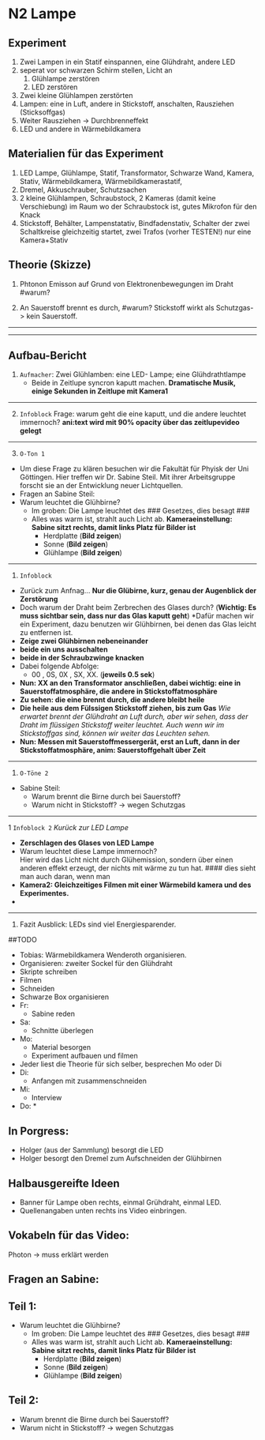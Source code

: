 # N2 Lampe

## Experiment

1. Zwei Lampen in ein Statif einspannen, eine Glühdraht, andere LED
2.  seperat vor schwarzen Schirm stellen, Licht an
    1.  Glühlampe zerstören
    2.  LED zerstören
3. Zwei kleine Glühlampen zerstörten
4. Lampen: eine in Luft, andere in Stickstoff, anschalten, Rausziehen (Sticksoffgas)
5. Weiter Rausziehen -> Durchbrenneffekt
6. LED und andere in Wärmebildkamera

## Materialien für das Experiment
1. LED Lampe, Glühlampe, Statif, Transformator, Schwarze Wand,
   Kamera, Stativ, Wärmebildkamera, Wärmebildkamerastatif,
2. Dremel, Akkuschrauber, Schutzsachen
3. 2 kleine Glühlampen, Schraubstock, 2 Kameras (damit keine Verschiebung) im Raum wo der Schraubstock ist, gutes Mikrofon für den Knack
4.  Stickstoff, Behälter, Lampenstatativ, Bindfadenstativ, Schalter der zwei Schaltkreise gleichzeitig startet, zwei Trafos (vorher TESTEN!) nur eine Kamera+Stativ


## Theorie (Skizze)

1. Phtonon Emisson auf Grund von Elektronenbewegungen im Draht #warum?


2. An Sauerstoff brennt es durch, #warum?
   Stickstoff wirkt als Schutzgas-> kein Sauerstoff.
---
---
## Aufbau-Bericht
1. `Aufmacher`: Zwei Glühlamben: 
eine LED- Lampe; eine Glühdrathtlampe
    * Beide in Zeitlupe syncron kaputt machen.
    **Dramatische Musik, einige Sekunden in Zeitlupe mit Kamera1**
 ---    
2. `Infoblock`
Frage: warum geht die eine kaputt, und die andere leuchtet immernoch? **ani:text wird mit 90% opacity über das zeitlupevideo gelegt**
---
3. `O-Ton 1` 
* Um diese Frage zu klären besuchen wir die Fakultät für Phyisk der Uni Göttingen.
Hier treffen wir Dr. Sabine Steil. Mit ihrer Arbeitsgruppe forscht sie an der Entwicklung neuer Lichtquellen.
* Fragen an Sabine Steil: 
* Warum leuchtet die Glühbirne?
    * Im groben: Die Lampe leuchtet des ###   Gesetzes, dies besagt ###
    * Alles was warm ist, strahlt auch Licht ab.
    **Kameraeinstellung: Sabine sitzt rechts,
      damit links Platz für Bilder ist**
        * Herdplatte (**Bild zeigen**)
        * Sonne (**Bild zeigen**)
        * Glühlampe (**Bild zeigen**)

---
1. `Infoblock`
* Zurück zum Anfnag... **Nur die Glübirne, kurz, genau der Augenblick der Zerstörung**
* Doch warum der Draht beim Zerbrechen des Glases durch? (**Wichtig: Es muss sichtbar sein, dass nur das Glas kaputt geht**)
*Dafür machen wir ein Experiment, dazu benutzen wir Glühbirnen, bei denen das Glas leicht zu entfernen ist.
* **Zeige zwei Glühbirnen nebeneinander**
* **beide ein uns ausschalten**
* **beide in der Schraubzwinge knacken**
* Dabei folgende Abfolge:
    * 00 , 0S, 0X , SX, XX. (**jeweils 0.5 sek**)
* **Nun: XX an den Transformator anschließen,
 dabei wichtig: eine in Sauerstoffatmosphäre, die andere in Stickstoffatmosphäre**
* **Zu sehen: die eine brennt durch, die andere bleibt heile**
* **Die heile aus dem Fülssigen Stickstoff ziehen, bis zum Gas** *Wie erwartet brennt der Glühdraht an Luft durch, aber wir sehen, dass der Draht im flüssigen Stickstoff weiter leuchtet. Auch wenn wir im Stickstoffgas sind, können wir weiter das Leuchten sehen.*
* **Nun: Messen mit Sauerstoffmessergerät, erst an Luft, dann in der Stickstoffatmosphäre, anim: Sauerstoffgehalt über Zeit** 
---
1. `O-Töne 2`
* Sabine Steil:
    * Warum brennt die Birne durch bei Sauerstoff?
    * Warum nicht in Stickstoff? -> wegen Schutzgas
---
1 `Infoblock 2`
 *Kurück zur LED Lampe*
* **Zerschlagen des Glases von LED Lampe**
* Warum leuchtet diese Lampe immernoch?    
 Hier wird das Licht nicht durch Glühemission, sondern über einen anderen effekt erzeugt, der nichts mit wärme zu tun hat. #### dies sieht man auch daran, wenn man  
 * **Kamera2: Gleichzeitiges Filmen mit einer Wärmebild kamera und des Experimentes.**
 * 
 
 ---
 1. Fazit 
 Ausblick: LEDs sind viel Energiesparender. 
 
 
    

##TODO
* Tobias: Wärmebildkamera Wenderoth organisieren.
* Organisieren: zweiter Sockel für den Glühdraht
* Skripte schreiben
* Filmen 
* Schneiden
* Schwarze Box organisieren
* Fr: 
    * Sabine reden
* Sa: 
    * Schnitte überlegen
*  Mo: 
    * Material besorgen  
    * Experiment aufbauen und filmen
* Jeder liest die Theorie für sich selber, besprechen Mo oder Di
* Di:
    * Anfangen mit zusammenschneiden
* Mi: 
    * Interview
* Do: 
    * 

## In Porgress:
* Holger (aus der Sammlung) besorgt die LED 
* Holger besorgt den Dremel zum Aufschneiden der Glühbirnen


## Halbausgereifte Ideen
* Banner für Lampe oben rechts, einmal Grühdraht, einmal LED.
* Quellenangaben unten rechts ins Video einbringen.

## Vokabeln für das Video:
Photon -> muss erklärt werden

## Fragen an Sabine:

## Teil 1:
* Warum leuchtet die Glühbirne?
    * Im groben: Die Lampe leuchtet des ###   Gesetzes, dies besagt ###
    * Alles was warm ist, strahlt auch Licht ab.
    **Kameraeinstellung: Sabine sitzt rechts,
      damit links Platz für Bilder ist**
        * Herdplatte (**Bild zeigen**)
        * Sonne (**Bild zeigen**)
        * Glühlampe (**Bild zeigen**)
        
        
## Teil 2:
* Warum brennt die Birne durch bei Sauerstoff?
* Warum nicht in Stickstoff? -> wegen Schutzgas